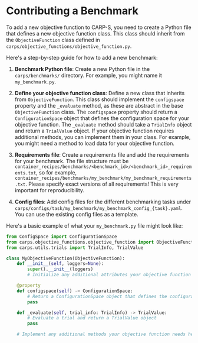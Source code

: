# Contributing a Benchmark

To add a new objective function to CARP-S, you need to create a Python file that defines a 
new objective function class. This class should inherit from the `ObjectiveFunction` class defined in 
`carps/objective_functions/objective_function.py`. 

Here's a step-by-step guide for how to add a new benchmark:

1. **Benchmark Python file**:
Create a new Python file in the `carps/benchmarks/` directory. 
For example, you might name it `my_benchmark.py`.


2. **Define your objective function class**: 
Define a new class that inherits from `ObjectiveFunction`. This class should implement the `configspace` 
property and the `_evaluate` method, as these are abstract in the base `ObjectiveFunction` class. 
The `configspace` property should return a `ConfigurationSpace` object that defines the 
configuration space for your objective function. The `_evaluate` method should take a `TrialInfo` object 
and return a `TrialValue` object. If your objective function requires additional methods, you can implement 
them in your class. For example, you might need a method to load data for your objective function. 


3. **Requirements file**: Create a requirements file and add the requirements for your benchmark. 
   The file structure must be 
   `container_recipes/benchmarks/<benchmark_id>/<benchmark_id>_requirements.txt`, so for example,
   `container_recipes/benchmarks/my_benchmark/my_benchmark_requirements.txt`. Please specify exact 
   versions of all requirements! This is very important for reproducibility.


4. **Config files**: Add config files for the different benchmarking tasks under 
   `carps/configs/task/my_benchmark/my_benchmark_config_{task}.yaml`. 
   You can use the existing config files as a template.

Here's a basic example of what your `my_benchmark.py` file might look like:

```python
from ConfigSpace import ConfigurationSpace
from carps.objective_functions.objective_function import ObjectiveFunction
from carps.utils.trials import TrialInfo, TrialValue

class MyObjectiveFunction(ObjectiveFunction):
    def __init__(self, loggers=None):
        super().__init__(loggers)
        # Initialize any additional attributes your objective function needs here

    @property
    def configspace(self) -> ConfigurationSpace:
        # Return a ConfigurationSpace object that defines the configuration space for your objective function
        pass

    def _evaluate(self, trial_info: TrialInfo) -> TrialValue:
        # Evaluate a trial and return a TrialValue object
        pass

    # Implement any additional methods your objective function needs here
```
